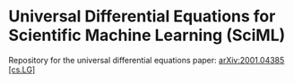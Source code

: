 # Universal Differential Equations for Scientific Machine Learning (SciML)
Repository for the universal differential equations paper: [arXiv:2001.04385 [cs.LG]](https://arxiv.org/abs/2001.04385)
